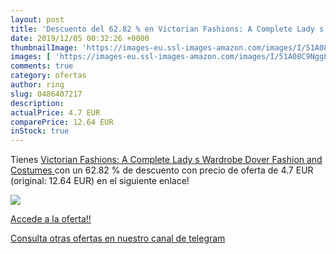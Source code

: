 ```yaml
---
layout: post
title: 'Descuento del 62.82 % en Victorian Fashions: A Complete Lady s Wa'
date: 2019/12/05 00:32:26 +0000
thumbnailImage: 'https://images-eu.ssl-images-amazon.com/images/I/51A08C9NggL._SL200_.jpg'
images: [ 'https://images-eu.ssl-images-amazon.com/images/I/51A08C9NggL._SL200_.jpg' ]
comments: true
category: ofertas
author: ring
slug: 0486407217
description:
actualPrice: 4.7 EUR
comparePrice: 12.64 EUR
inStock: true
---
```


Tienes [Victorian Fashions: A Complete Lady s Wardrobe  Dover Fashion and Costumes ](https://www.amazon.com/dp/0486407217/?tag=redken08-20) con un 62.82 % de descuento con precio de oferta de 4.7 EUR (original: 12.64 EUR) en el siguiente enlace!

[![](https://images-eu.ssl-images-amazon.com/images/I/51A08C9NggL._SL200_.jpg)](https://www.amazon.com/dp/0486407217/?tag=redken08-20)

[Accede a la oferta!!](https://www.amazon.com/dp/0486407217/?tag=redken08-20)

[Consulta otras ofertas en nuestro canal de telegram](https://t.me/s/ofertas25)
